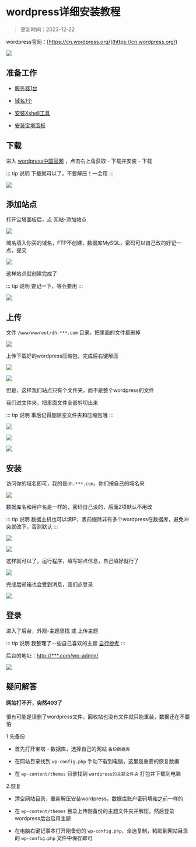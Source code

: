 # wordpress详细安装教程


> 更新时间：2023-12-22


wordpress官网：[https://cn.wordpress.org/](https://cn.wordpress.org/)


![](./wordpress-01.png)




## 准备工作


* [服务器1台](../ECS/)

* [域名1个](../ECS/#域名)

* [安装Xshell工具](../Xshell/)

* [安装宝塔面板](../BT/)




## 下载

进入 [wordpress中国官网](https://cn.wordpress.org/) ，点击右上角获取 - 下载并安装 - 下载

::: tip 说明
下载就可以了，不要解压！一会用
:::

![](./wordpress-02.png)



## 添加站点


打开宝塔面板后，点 网站-添加站点

![](./wordpress-03.png)


域名填入你买的域名，FTP不创建，数据库MySQL，密码可以自己改的好记一点，提交


![](./wordpress-04.png)


这样站点就创建完成了

::: tip 说明
要记一下，等会要用
:::

![](./wordpress-05.png)




## 上传



文件  `/www/wwwroot/dh.***.com` 目录，把里面的文件都删掉

![](./wordpress-06.png)


上传下载好的wordpress压缩包，完成后右键解压

![](./wordpress-07.png)

![](./wordpress-08.png)


但是，这样我们站点只有个文件夹，而不是整个wordpress的文件

我们进文件夹，把里面文件全部剪切出来

::: tip 说明
事后记得删除空文件夹和压缩包哦
:::

![](./wordpress-09.png)

![](./wordpress-10.png)

![](./wordpress-11.png)




## 安装



访问你的域名即可，我的是`dh.***.com`，你们按自己的域名来

![](./wordpress-12.png)


数据库名和用户名是一样的，密码自己设的，后面2项默认不用改

::: tip 说明
数据主机也可以填IP，表前缀除非有多个wordpress在数据库，避免冲突就改下，否则默认
:::

![](./wordpress-13.png)

![](./wordpress-14.png)


这样就可以了，运行程序，填写站点信息，自己填好就行了

![](./wordpress-15.png)


完成后邮箱也会受到消息，我们点登录

![](./wordpress-16.png)




## 登录

进入了后台，外观-主题里找 或 上传主题

::: tip 说明
我整理了一些自己喜欢的主题 [自行参考](../source/index.md#wordpress模板)
:::

后台的地址：[http://***.com/wp-admin/](http://***.com/wp-admin/)

![](./wordpress-17.png)





## 疑问解答

#### 网站打不开，突然403了

很有可能是误删了wordpress文件，回收站也没有文件就只能重装，数据还在不要怕

1.先备份

* 首先打开宝塔 - 数据库，选择自己的网站 `备份数据库`

* 在网站目录找到 `wp-config.php` 手动下载到电脑，这里是重要的恢复数据

* 在 `wp-content/themes` 目录找到 `wordpress的主题文件夹` 打包并下载到电脑

2.恢复

* 清空网站目录，重新解压安装wordpress，数据库账户密码填和之前一样的

* 在 `wp-content/themes` 目录上传刚备份的主题文件夹并解压，然后登录wordpress后台启用主题

* 在电脑右键记事本打开刚备份的 `wp-config.php`，全选复制，粘贴到网站目录的 `wp-config.php` 文件中保存即可

